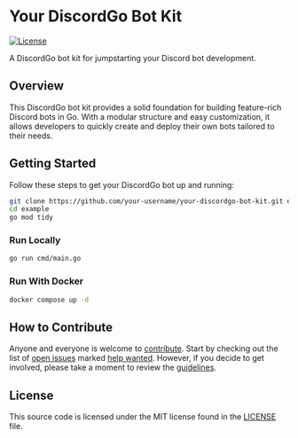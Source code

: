 # Your DiscordGo Bot Kit

[![License](https://img.shields.io/badge/License-MIT-blue.svg)](https://opensource.org/licenses/MIT)

A DiscordGo bot kit for jumpstarting your Discord bot development.

## Overview

This DiscordGo bot kit provides a solid foundation for building feature-rich Discord bots in Go. With a modular structure and easy customization, it allows developers to quickly create and deploy their own bots tailored to their needs.

## Getting Started

Follow these steps to get your DiscordGo bot up and running:

```bash
git clone https://github.com/your-username/your-discordgo-bot-kit.git example
cd example
go mod tidy
```

### Run Locally

```bash
go run cmd/main.go
```

### Run With Docker

```bash
docker compose up -d
```

## How to Contribute

Anyone and everyone is welcome to [contribute](.github/CONTRIBUTING.md). Start
by checking out the list of [open issues](https://github.com/mdhesari/discordgo-bot-kit/issues)
marked [help wanted](https://github.com/mdhesari/discordgo-bot-kit/issues?q=label:"help+wanted").
However, if you decide to get involved, please take a moment to review the
[guidelines](.github/CONTRIBUTING.md).

## License

This source code is licensed under the MIT license found in the
[LICENSE](https://opensource.org/license/mit) file.
